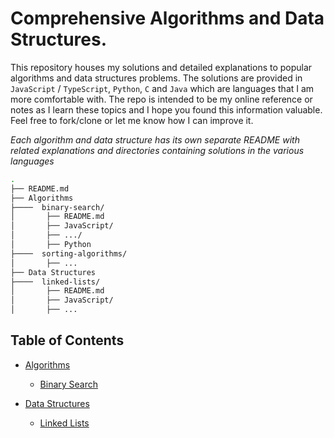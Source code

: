 # Comprehensive Algorithms and Data Structures.

This repository houses my solutions and detailed explanations to popular algorithms and data structures problems. The solutions are provided in `JavaScript` / `TypeScript`, `Python`, `C` and `Java` which are languages that I am more comfortable with. The repo is intended to be my online reference or notes as I learn these topics and I hope you found this information valuable. Feel free to fork/clone or let me know how I can improve it. 

*Each algorithm and data structure has its own separate README with related explanations and directories containing solutions in the various languages*


```sh
.
├── README.md
├── Algorithms
├────  binary-search/
│       ├── README.md
│       ├── JavaScript/
│       ├── .../
│       ├── Python
├────  sorting-algorithms/
│       ├── ...
├── Data Structures
├────  linked-lists/
│       ├── README.md
│       ├── JavaScript/
│       ├── ...
```

## Table of Contents
- [Algorithms]()

  - [Binary Search]()

- [Data Structures]()

  - [Linked Lists]()
